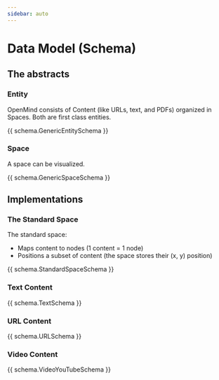 ```yaml
---
sidebar: auto
---
```


# Data Model (Schema)

## The abstracts

### Entity

OpenMind consists of Content (like URLs, text, and PDFs) organized in Spaces. Both are first class entities.

<!-- <pre><code class="language-json">{{schema.GenericEntitySchema}}</code></pre> -->
<Prism language="javascript">{{ schema.GenericEntitySchema }}</Prism>

### Space

A space can be visualized.

<!-- <pre><code class="language-json">{{schema.GenericSpaceSchema}}</code></pre> -->
<Prism language="javascript">{{ schema.GenericSpaceSchema }}</Prism>

## Implementations

### The Standard Space

The standard space:

* Maps content to nodes (1 content = 1 node)
* Positions a subset of content (the space stores their (x, y) position)

<!-- <pre><code class="language-xml">{{schema.StandardSpaceSchema}}</code></pre> -->
<Prism language="javascript">{{ schema.StandardSpaceSchema }}</Prism>

### Text Content

<!-- <pre><code class="language-json">{{schema.TextSchema}}</code></pre> -->
<Prism language="javascript">{{ schema.TextSchema }}</Prism>

### URL Content

<!-- <pre><code class="language-json">{{schema.URLSchema}}</code></pre> -->
<Prism language="javascript">{{ schema.URLSchema }}</Prism>

### Video Content

<!-- <pre><code class="language-json">{{schema.VideoYouTubeSchema}}</code></pre> -->
<Prism language="javascript">{{ schema.VideoYouTubeSchema }}</Prism>

<script>
import GenericEntitySchema from '../../../code-samples/GenericEntitySchema.json';

import GenericSpaceSchema from '../../../code-samples/GenericSpaceSchema.json';
import StandardSpaceSchema from '../../../code-samples/StandardSpaceSchema.json';

import TextSchema from '../../../code-samples/TextSchema.json';
import URLSchema from '../../../code-samples/URLSchema.json';
import VideoYouTubeSchema from '../../../code-samples/VideoYouTubeSchema.json';

import 'prismjs'
// import 'prismjs/themes/prism.css'

import Prism from 'vue-prism-component';

export default {
  data () {
    return {
      schema: {
        GenericEntitySchema,
        GenericSpaceSchema,
        StandardSpaceSchema,
        TextSchema,
        URLSchema,
        VideoYouTubeSchema,
      }
    }
  },
  components: {
    Prism,
  }
}
</script>
